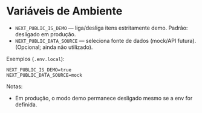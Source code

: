 # Variáveis de Ambiente

- `NEXT_PUBLIC_IS_DEMO` — liga/desliga itens estritamente demo. Padrão: desligado em produção.
- `NEXT_PUBLIC_DATA_SOURCE` — seleciona fonte de dados (mock/API futura). (Opcional; ainda não utilizado).

Exemplos (`.env.local`):
```
NEXT_PUBLIC_IS_DEMO=true
NEXT_PUBLIC_DATA_SOURCE=mock
```

Notas:
- Em produção, o modo demo permanece desligado mesmo se a env for definida.
